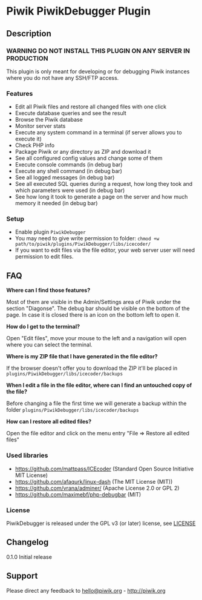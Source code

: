 # Piwik PiwikDebugger Plugin

## Description

### WARNING DO NOT INSTALL THIS PLUGIN ON ANY SERVER IN PRODUCTION
This plugin is only meant for developing or for debugging Piwik instances where you do not have any SSH/FTP access.

### Features

* Edit all Piwik files and restore all changed files with one click
* Execute database queries and see the result
* Browse the Piwik database
* Monitor server stats
* Execute any system command in a terminal (if server allows you to execute it)
* Check PHP info
* Package Piwik or any directory as ZIP and download it
* See all configured config values and change some of them
* Execute console commands (in debug bar)
* Execute any shell command (in debug bar)
* See all logged messages (in debug bar)
* See all executed SQL queries during a request, how long they took and which parameters were used  (in debug bar)
* See how long it took to generate a page on the server and how much memory it needed  (in debug bar)

### Setup
* Enable plugin `PiwikDebugger`
* You may need to give write permission to folder: `chmod +w path/to/piwik/plugins/PiwikDebugger/libs/icecoder/`
* If you want to edit files via the file editor, your web server user will need permission to edit files.

## FAQ

__Where can I find those features?__

Most of them are visible in the Admin/Settings area of Piwik under the section "Diagonse". The debug bar should be visible on the bottom of the page. In case it is closed there is an icon on the bottom left to open it. 

__How do I get to the terminal?__

Open "Edit files", move your mouse to the left and a navigation will open where you can select the terminal.

__Where is my ZIP file that I have generated in the file editor?__

If the browser doesn't offer you to download the ZIP it'll be placed in `plugins/PiwikDebugger/libs/icecoder/backups`

__When I edit a file in the file editor, where can I find an untouched copy of the file?__

Before changing a file the first time we will generate a backup within the folder `plugins/PiwikDebugger/libs/icecoder/backups`

__How can I restore all edited files?__

Open the file editor and click on the menu entry "File => Restore all edited files"

### Used libraries

* https://github.com/mattpass/ICEcoder (Standard Open Source Initiative MIT License)
* https://github.com/afaqurk/linux-dash (The MIT License (MIT))
* https://github.com/vrana/adminer/ (Apache License 2.0 or GPL 2)
* https://github.com/maximebf/php-debugbar (MIT)

### License

PiwikDebugger is released under the GPL v3 (or later) license, see [LICENSE](LICENSE)

## Changelog

0.1.0 Initial release

## Support

Please direct any feedback to hello@piwik.org - http://piwik.org
